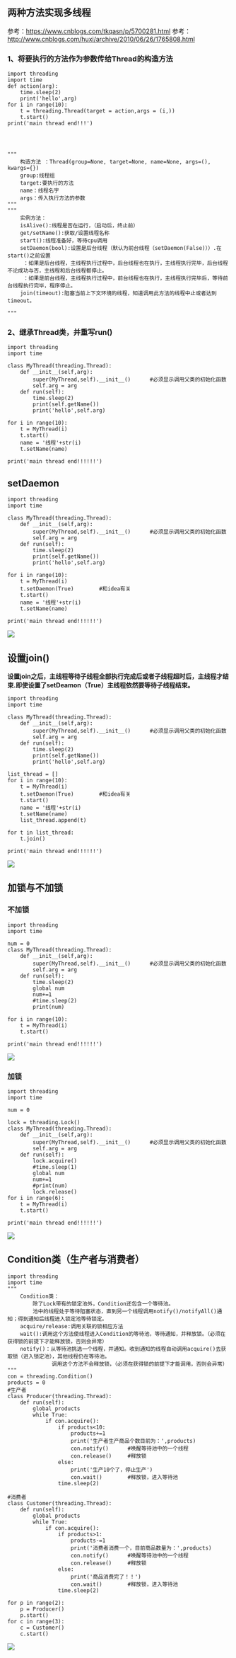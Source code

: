 ## 两种方法实现多线程

参考：https://www.cnblogs.com/tkqasn/p/5700281.html
参考：http://www.cnblogs.com/huxi/archive/2010/06/26/1765808.html
### 1、将要执行的方法作为参数传给Thread的构造方法

    import threading
    import time
    def action(arg):
        time.sleep(2)
        print('hello',arg)
    for i in range(10):
        t = threading.Thread(target = action,args = (i,))
        t.start()
    print('main thread end!!!')




    """
        构造方法 ：Thread(group=None, target=None, name=None, args=(), kwargs={})
        group:线程组
        target:要执行的方法
        name：线程名字
        args：传入执行方法的参数
    """
    """
        实例方法：
        isAlive():线程是否在运行，（启动后，终止前）
        get/setName():获取/设置线程名称
        start():线程准备好，等待cpu调用
        setDaemon(bool):设置是后台线程（默认为前台线程（setDaemon(False)））.在start()之前设置
         ：如果是后台线程，主线程执行过程中，后台线程也在执行，主线程执行完毕，后台线程不论成功与否，主线程和后台线程都停止。
         ：如果是前台线程，主线程执行过程中，前台线程也在执行，主线程执行完毕后，等待前台线程执行完毕，程序停止。
        join(timeout):阻塞当前上下文环境的线程，知道调用此方法的线程中止或者达到timeout。

    """

### 2、继承Thread类，并重写run()

    import threading
    import time

    class MyThread(threading.Thread):
        def __init__(self,arg):
            super(MyThread,self).__init__()      #必须显示调用父类的初始化函数
            self.arg = arg
        def run(self):
            time.sleep(2)
            print(self.getName())
            print('hello',self.arg)

    for i in range(10):
        t = MyThread(i)   
        t.start()
        name = '线程'+str(i)
        t.setName(name)

    print('main thread end!!!!!!')

## setDaemon

    import threading
    import time

    class MyThread(threading.Thread):
        def __init__(self,arg):
            super(MyThread,self).__init__()      #必须显示调用父类的初始化函数
            self.arg = arg
        def run(self):
            time.sleep(2)
            print(self.getName())
            print('hello',self.arg)

    for i in range(10):
        t = MyThread(i)
        t.setDaemon(True)        #和idea有关
        t.start()
        name = '线程'+str(i)
        t.setName(name)

    print('main thread end!!!!!!')

![](https://github.com/daacheng/PythonBasic/blob/master/pic/setDaemonTrue.png?raw=true)

## 设置join()
**设置join之后，主线程等待子线程全部执行完成后或者子线程超时后，主线程才结束.即使设置了setDeamon（True）主线程依然要等待子线程结束。**

    import threading
    import time

    class MyThread(threading.Thread):
        def __init__(self,arg):
            super(MyThread,self).__init__()      #必须显示调用父类的初始化函数
            self.arg = arg
        def run(self):
            time.sleep(2)
            print(self.getName())
            print('hello',self.arg)

    list_thread = []
    for i in range(10):
        t = MyThread(i)
        t.setDaemon(True)        #和idea有关
        t.start()
        name = '线程'+str(i)
        t.setName(name)
        list_thread.append(t)

    for t in list_thread:
        t.join()

    print('main thread end!!!!!!')

![](https://github.com/daacheng/PythonBasic/blob/master/pic/join.png?raw=true)

## 加锁与不加锁
### 不加锁

    import threading
    import time

    num = 0
    class MyThread(threading.Thread):
        def __init__(self,arg):
            super(MyThread,self).__init__()      #必须显示调用父类的初始化函数
            self.arg = arg
        def run(self):
            time.sleep(2)
            global num
            num+=1
            #time.sleep(2)
            print(num)

    for i in range(10):
        t = MyThread(i)   
        t.start()

    print('main thread end!!!!!!')

![](https://github.com/daacheng/PythonBasic/blob/master/pic/nolock.png?raw=true)

### 加锁

    import threading
    import time

    num = 0

    lock = threading.Lock()
    class MyThread(threading.Thread):
        def __init__(self,arg):
            super(MyThread,self).__init__()      #必须显示调用父类的初始化函数
            self.arg = arg
        def run(self):
            lock.acquire()
            #time.sleep(1)
            global num
            num+=1
            #print(num)
            lock.release()
    for i in range(6):
        t = MyThread(i)   
        t.start()

    print('main thread end!!!!!!')

![](https://github.com/daacheng/PythonBasic/blob/master/pic/lock.png?raw=true)
## Condition类（生产者与消费者）

    import threading
    import time
    """
        Condition类：
            除了Lock带有的锁定池外，Condition还包含一个等待池。
            池中的线程处于等待阻塞状态，直到另一个线程调用notify()/notifyAll()通知；得到通知后线程进入锁定池等待锁定。
        acquire/release:调用关联的锁相应方法
        wait():调用这个方法使线程进入Condition的等待池，等待通知，并释放锁。（必须在获得锁的前提下才能释放锁，否则会异常）
        notify()：从等待池挑选一个线程，并通知。收到通知的线程自动调用acquire()去获取锁（进入锁定池），其他线程仍在等待池。
                  调用这个方法不会释放锁，（必须在获得锁的前提下才能调用，否则会异常）
    """
    con = threading.Condition()
    products = 0
    #生产者
    class Producer(threading.Thread):
        def run(self):
            global products
            while True:
                if con.acquire():
                    if products<10:
                        products+=1
                        print('生产者生产商品个数目前为：',products)
                        con.notify()      #唤醒等待池中的一个线程
                        con.release()     #释放锁
                    else:
                        print('生产10个了，停止生产')
                        con.wait()        #释放锁，进入等待池
                    time.sleep(2)

    #消费者
    class Customer(threading.Thread):
        def run(self):
            global products
            while True:
                if con.acquire():
                    if products>1:
                        products-=1
                        print('消费者消费一个，目前商品数量为：',products)
                        con.notify()      #唤醒等待池中的一个线程
                        con.release()     #释放锁
                    else:
                        print('商品消费完了！！')
                        con.wait()        #释放锁，进入等待池
                    time.sleep(2)

    for p in range(2):
        p = Producer()
        p.start()
    for c in range(3):
        c = Customer()
        c.start()

![](https://github.com/daacheng/PythonBasic/blob/master/pic/conditi.png)
